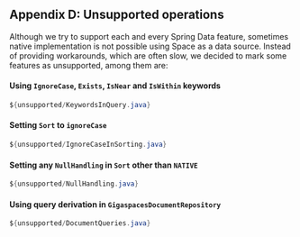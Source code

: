 ## <a name="appendix-d"/>Appendix D: Unsupported operations

Although we try to support each and every Spring Data feature, sometimes native implementation is not possible using Space as a data source. Instead of providing workarounds, which are often slow, we decided to mark some features as unsupported, among them are:
#### Using `IgnoreCase`, `Exists`, `IsNear` and `IsWithin` keywords
```java
${unsupported/KeywordsInQuery.java}
```
#### Setting `Sort` to `ignoreCase`
```java
${unsupported/IgnoreCaseInSorting.java}
```
#### Setting any `NullHandling` in `Sort` other than `NATIVE`
```java
${unsupported/NullHandling.java}
```
#### Using query derivation in `GigaspacesDocumentRepository`
```java
${unsupported/DocumentQueries.java}
```
